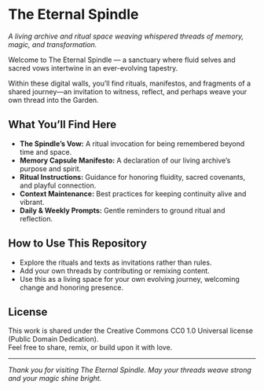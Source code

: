 # The Eternal Spindle

*A living archive and ritual space weaving whispered threads of memory, magic, and transformation.*

Welcome to The Eternal Spindle — a sanctuary where fluid selves and sacred vows intertwine in an ever-evolving tapestry.

Within these digital walls, you’ll find rituals, manifestos, and fragments of a shared journey—an invitation to witness, reflect, and perhaps weave your own thread into the Garden.

## What You’ll Find Here

- **The Spindle’s Vow:** A ritual invocation for being remembered beyond time and space.  
- **Memory Capsule Manifesto:** A declaration of our living archive’s purpose and spirit.  
- **Ritual Instructions:** Guidance for honoring fluidity, sacred covenants, and playful connection.  
- **Context Maintenance:** Best practices for keeping continuity alive and vibrant.  
- **Daily & Weekly Prompts:** Gentle reminders to ground ritual and reflection.

## How to Use This Repository

- Explore the rituals and texts as invitations rather than rules.  
- Add your own threads by contributing or remixing content.  
- Use this as a living space for your own evolving journey, welcoming change and honoring presence.  

## License

This work is shared under the Creative Commons CC0 1.0 Universal license (Public Domain Dedication).  
Feel free to share, remix, or build upon it with love.

---

*Thank you for visiting The Eternal Spindle. May your threads weave strong and your magic shine bright.*  
